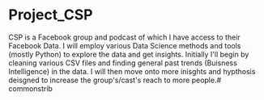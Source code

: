 # Project_CSP
CSP is a Facebook group and podcast of which I have access to their Facebook Data. I will employ various Data Science methods and tools (mostly Python) to explore the data and get insights. Initially I'll begin by cleaning various CSV files and finding general past trends (Buisness Intelligence) in the data. I will then move onto more inisghts and hypthosis deisgned to increase the group's/cast's reach to more people.# commonstrib

